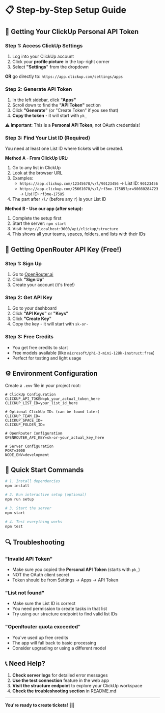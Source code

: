 # 📋 Step-by-Step Setup Guide

## 🔑 Getting Your ClickUp Personal API Token

### Step 1: Access ClickUp Settings
1. Log into your ClickUp account
2. Click your **profile picture** in the top-right corner
3. Select **"Settings"** from the dropdown

**OR** go directly to: `https://app.clickup.com/settings/apps`

### Step 2: Generate API Token
1. In the left sidebar, click **"Apps"**
2. Scroll down to find the **"API Token"** section
3. Click **"Generate"** (or "Create Token" if you see that)
4. **Copy the token** - it will start with `pk_`

⚠️ **Important**: This is a **Personal API Token**, not OAuth credentials!

### Step 3: Find Your List ID (Required)
You need at least one List ID where tickets will be created.

**Method A - From ClickUp URL:**
1. Go to any list in ClickUp
2. Look at the browser URL
3. Examples:
   - `https://app.clickup.com/12345678/v/l/90123456` → List ID: `90123456`
   - `https://app.clickup.com/25661070/v/l/rf3me-17585?pr=90080284723` → List ID: `rf3me-17585`
4. The part after `/l/` (before any `?`) is your List ID

**Method B - Use our app (after setup):**
1. Complete the setup first
2. Start the server: `npm start`
3. Visit: `http://localhost:3000/api/clickup/structure`
4. This shows all your teams, spaces, folders, and lists with their IDs

## 🤖 Getting OpenRouter API Key (Free!)

### Step 1: Sign Up
1. Go to [OpenRouter.ai](https://openrouter.ai)
2. Click **"Sign Up"** 
3. Create your account (it's free!)

### Step 2: Get API Key
1. Go to your dashboard
2. Click **"API Keys"** or **"Keys"**
3. Click **"Create Key"**
4. Copy the key - it will start with `sk-or-`

### Step 3: Free Credits
- You get free credits to start
- Free models available (like `microsoft/phi-3-mini-128k-instruct:free`)
- Perfect for testing and light usage

## ⚙️ Environment Configuration

Create a `.env` file in your project root:

```env
# ClickUp Configuration
CLICKUP_API_TOKEN=pk_your_actual_token_here
CLICKUP_LIST_ID=your_list_id_here

# Optional ClickUp IDs (can be found later)
CLICKUP_TEAM_ID=
CLICKUP_SPACE_ID=
CLICKUP_FOLDER_ID=

# OpenRouter Configuration
OPENROUTER_API_KEY=sk-or-your_actual_key_here

# Server Configuration
PORT=3000
NODE_ENV=development
```

## 🚀 Quick Start Commands

```bash
# 1. Install dependencies
npm install

# 2. Run interactive setup (optional)
npm run setup

# 3. Start the server
npm start

# 4. Test everything works
npm test
```

## 🔍 Troubleshooting

### "Invalid API Token"
- Make sure you copied the **Personal API Token** (starts with `pk_`)
- NOT the OAuth client secret
- Token should be from Settings → Apps → API Token

### "List not found"
- Make sure the List ID is correct
- You need permission to create tasks in that list
- Try using our structure endpoint to find valid list IDs

### "OpenRouter quota exceeded"
- You've used up free credits
- The app will fall back to basic processing
- Consider upgrading or using a different model

## 📞 Need Help?

1. **Check server logs** for detailed error messages
2. **Use the test connection** feature in the web app
3. **Visit the structure endpoint** to explore your ClickUp workspace
4. **Check the troubleshooting section** in README.md

---

**You're ready to create tickets! 🎫✨**